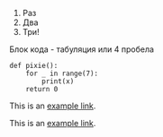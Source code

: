 1. Раз
1. Два
50. Три!

Блок кода - табуляция или 4 пробела

	def pixie():
		for _ in range(7):
			print(x)
		return 0

This is an [example link](http://example.com/).
		
This is an [example link](http://example.com/ "With a Title").
